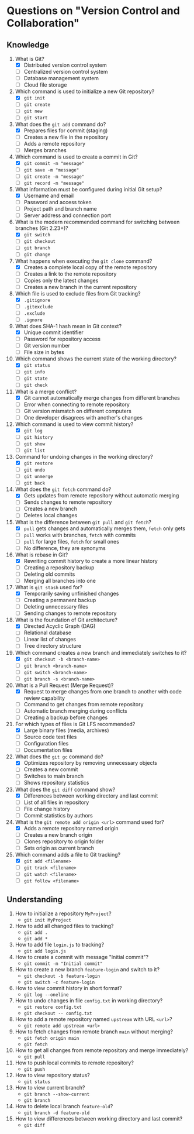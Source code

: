 # Questions on "Version Control and Collaboration"

## Knowledge

1. What is Git?
   - [x] Distributed version control system
   - [ ] Centralized version control system
   - [ ] Database management system
   - [ ] Cloud file storage
2. Which command is used to initialize a new Git repository?
   - [x] `git init`
   - [ ] `git create`
   - [ ] `git new`
   - [ ] `git start`
3. What does the `git add` command do?
   - [x] Prepares files for commit (staging)
   - [ ] Creates a new file in the repository
   - [ ] Adds a remote repository
   - [ ] Merges branches
4. Which command is used to create a commit in Git?
   - [x] `git commit -m "message"`
   - [ ] `git save -m "message"`
   - [ ] `git create -m "message"`
   - [ ] `git record -m "message"`
5. What information must be configured during initial Git setup?
   - [x] Username and email
   - [ ] Password and access token
   - [ ] Project path and branch name
   - [ ] Server address and connection port
6. What is the modern recommended command for switching between branches (Git 2.23+)?
   - [x] `git switch`
   - [ ] `git checkout`
   - [ ] `git branch`
   - [ ] `git change`
7. What happens when executing the `git clone` command?
   - [x] Creates a complete local copy of the remote repository
   - [ ] Creates a link to the remote repository
   - [ ] Copies only the latest changes
   - [ ] Creates a new branch in the current repository
8. Which file is used to exclude files from Git tracking?
   - [x] `.gitignore`
   - [ ] `.gitexclude`
   - [ ] `.exclude`
   - [ ] `.ignore`
9. What does SHA-1 hash mean in Git context?
   - [x] Unique commit identifier
   - [ ] Password for repository access
   - [ ] Git version number
   - [ ] File size in bytes
10. Which command shows the current state of the working directory?
    - [x] `git status`
    - [ ] `git info`
    - [ ] `git state`
    - [ ] `git check`
11. What is a merge conflict?
    - [x] Git cannot automatically merge changes from different branches
    - [ ] Error when connecting to remote repository
    - [ ] Git version mismatch on different computers
    - [ ] One developer disagrees with another's changes
12. Which command is used to view commit history?
    - [x] `git log`
    - [ ] `git history`
    - [ ] `git show`
    - [ ] `git list`
13. Command for undoing changes in the working directory?
    - [x] `git restore`
    - [ ] `git undo`
    - [ ] `git unmerge`
    - [ ] `git back`
14. What does the `git fetch` command do?
    - [x] Gets updates from remote repository without automatic merging
    - [ ] Sends changes to remote repository
    - [ ] Creates a new branch
    - [ ] Deletes local changes
15. What is the difference between `git pull` and `git fetch`?
    - [x] `pull` gets changes and automatically merges them, `fetch` only gets
    - [ ] `pull` works with branches, `fetch` with commits
    - [ ] `pull` for large files, `fetch` for small ones
    - [ ] No difference, they are synonyms
16. What is rebase in Git?
    - [x] Rewriting commit history to create a more linear history
    - [ ] Creating a repository backup
    - [ ] Deleting old commits
    - [ ] Merging all branches into one
17. What is `git stash` used for?
    - [x] Temporarily saving unfinished changes
    - [ ] Creating a permanent backup
    - [ ] Deleting unnecessary files
    - [ ] Sending changes to remote repository
18. What is the foundation of Git architecture?
    - [x] Directed Acyclic Graph (DAG)
    - [ ] Relational database
    - [ ] Linear list of changes
    - [ ] Tree directory structure
19. Which command creates a new branch and immediately switches to it?
    - [x] `git checkout -b <branch-name>`
    - [ ] `git branch <branch-name>`
    - [ ] `git switch <branch-name>`
    - [ ] `git branch -s <branch-name>`
20. What is a Pull Request (Merge Request)?
    - [x] Request to merge changes from one branch to another with code review capability
    - [ ] Command to get changes from remote repository
    - [ ] Automatic branch merging during conflicts
    - [ ] Creating a backup before changes
21. For which types of files is Git LFS recommended?
    - [x] Large binary files (media, archives)
    - [ ] Source code text files
    - [ ] Configuration files
    - [ ] Documentation files
22. What does the `git gc` command do?
    - [x] Optimizes repository by removing unnecessary objects
    - [ ] Creates a new commit
    - [ ] Switches to main branch
    - [ ] Shows repository statistics
23. What does the `git diff` command show?
    - [x] Differences between working directory and last commit
    - [ ] List of all files in repository
    - [ ] File change history
    - [ ] Commit statistics by authors
24. What is the `git remote add origin <url>` command used for?
    - [x] Adds a remote repository named origin
    - [ ] Creates a new branch origin
    - [ ] Clones repository to origin folder
    - [ ] Sets origin as current branch
25. Which command adds a file to Git tracking?
    - [x] `git add <filename>`
    - [ ] `git track <filename>`
    - [ ] `git watch <filename>`
    - [ ] `git follow <filename>`

## Understanding

1. How to initialize a repository `MyProject`?
   - `git init MyProject`
2. How to add all changed files to tracking?
   - `git add .`
   - `git add *`
3. How to add file `login.js` to tracking?
   - `git add login.js`
4. How to create a commit with message "Initial commit"?
   - `git commit -m "Initial commit"`
5. How to create a new branch `feature-login` and switch to it?
   - `git checkout -b feature-login`
   - `git switch -c feature-login`
6. How to view commit history in short format?
   - `git log --oneline`
7. How to undo changes in file `config.txt` in working directory?
   - `git restore config.txt`
   - `git checkout -- config.txt`
8. How to add a remote repository named `upstream` with URL `<url>`?
   - `git remote add upstream <url>`
9. How to fetch changes from remote branch `main` without merging?
   - `git fetch origin main`
   - `git fetch`
10. How to get all changes from remote repository and merge immediately?
    - `git pull`
11. How to push local commits to remote repository?
    - `git push`
12. How to view repository status?
    - `git status`
13. How to view current branch?
    - `git branch --show-current`
    - `git branch`
14. How to delete local branch `feature-old`?
    - `git branch -d feature-old`
15. How to view differences between working directory and last commit?
    - `git diff`